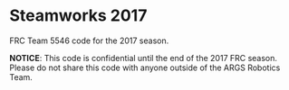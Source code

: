 # Steamworks 2017
FRC Team 5546 code for the 2017 season.

**NOTICE**: This code is confidential until the end of the 2017 FRC season. Please do not share this code with anyone outside of the ARGS Robotics Team.
